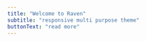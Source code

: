 ```yaml
---
title: "Welcome to Raven"
subtitle: "responsive multi purpose theme"
buttonText: "read more"
---
```

